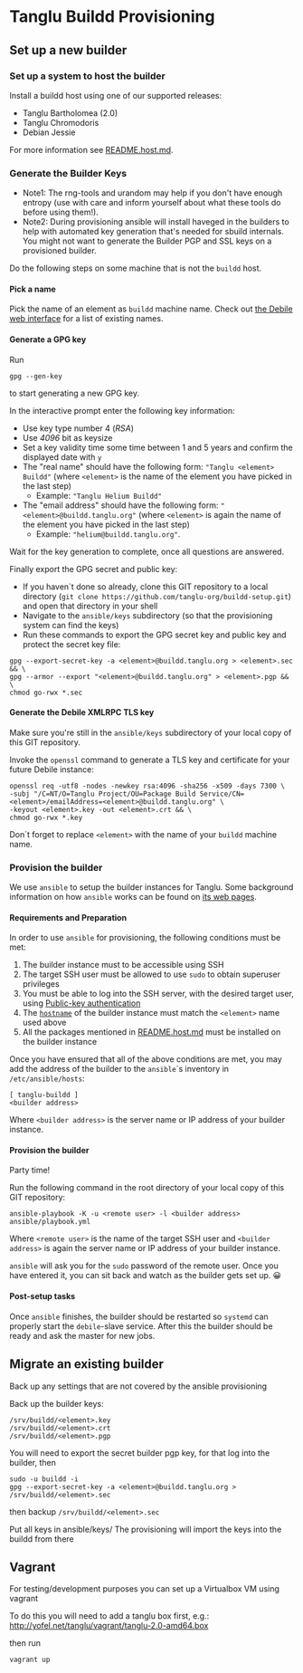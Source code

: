 # Tanglu Buildd Provisioning

## Set up a new builder

### Set up a system to host the builder
Install a buildd host using one of our supported releases:
   * Tanglu Bartholomea (2.0)
   * Tanglu Chromodoris
   * Debian Jessie

For more information see [README.host.md](README.host.md).

### Generate the Builder Keys
- Note1: The rng-tools and urandom may help if you don't have enough entropy
         (use with care and inform yourself about what these tools do before using them!).
- Note2: During provisioning ansible will install haveged in the builders to
         help with automated key generation that's needed for sbuild internals.
         You might not want to generate the Builder PGP and SSL keys on a
         provisioned builder.

Do the following steps on some machine that is not the `buildd` host.

#### Pick a name ####
Pick the name of an element as `buildd` machine name. Check out
[the Debile web interface](http://buildd.tanglu.org/) for a list of existing names.

#### Generate a GPG key ####
Run
```
gpg --gen-key
```
to start generating a new GPG key.

In the interactive prompt enter the following key information:
- Use key type number 4 (*RSA*)
- Use *4096* bit as keysize
- Set a key validity time some time between 1 and 5 years and confirm the displayed date with `y`
- The "real name" should have the following form: `"Tanglu <element> Buildd"`
  (where `<element>` is the name of the element you have picked in the last step)
  - Example: `"Tanglu Helium Buildd"`
- The "email address" should have the following form: `"<element>@buildd.tanglu.org"`
  (where `<element>` is again the name of the element you have picked in the last step)
  - Example: `"helium@buildd.tanglu.org"`.

Wait for the key generation to complete, once all questions are answered.

Finally export the GPG secret and public key:
- If you haven´t done so already, clone this GIT repository to a local directory
  (`git clone https://github.com/tanglu-org/buildd-setup.git`) and open that directory in your shell
- Navigate to the `ansible/keys` subdirectory (so that the provisioning system can find the keys)
- Run these commands to export the GPG secret key and public key and protect the secret key file:
```
gpg --export-secret-key -a <element>@buildd.tanglu.org > <element>.sec && \
gpg --armor --export "<element>@buildd.tanglu.org" > <element>.pgp && \
chmod go-rwx *.sec
```

#### Generate the Debile XMLRPC TLS key ###

Make sure you're still in the `ansible/keys` subdirectory of your local copy of this GIT repository.

Invoke the `openssl` command to generate a TLS key and certificate for your future Debile instance:
```
openssl req -utf8 -nodes -newkey rsa:4096 -sha256 -x509 -days 7300 \
-subj "/C=NT/O=Tanglu Project/OU=Package Build Service/CN=<element>/emailAddress=<element>@buildd.tanglu.org" \
-keyout <element>.key -out <element>.crt && \
chmod go-rwx *.key
```
Don´t forget to replace `<element>` with the name of your `buildd` machine name.

### Provision the builder ###

We use `ansible` to setup the builder instances for Tanglu. Some background information on how
`ansible` works can be found on [its web pages](http://www.ansible.com/how-ansible-works).

#### Requirements and Preparation ####

In order to use `ansible` for provisioning, the following conditions must be met:

 1. The builder instance must to be accessible using SSH
 2. The target SSH user must be allowed to use `sudo` to obtain superuser privileges
 3. You must be able to log into the SSH server, with the desired target user, using
    [Public-key authentication](https://wiki.archlinux.org/index.php/SSH_keys)
 4. The [`hostname`](https://wiki.debian.org/HowTo/ChangeHostname#Core_networking) of the builder
    instance must match the `<element>` name used above
 5. All the packages mentioned in [README.host.md](README.host.md) must be installed on the
    builder instance

Once you have ensured that all of the above conditions are met, you may add the address of the
builder to the `ansible`´s inventory in `/etc/ansible/hosts`:
```
[ tanglu-buildd ]
<builder address>
```
Where `<builder address>` is the server name or IP address of your builder instance.

#### Provision the builder ####

Party time!

Run the following command in the root directory of your local copy of this GIT repository:
```
ansible-playbook -K -u <remote user> -l <builder address> ansible/playbook.yml
```
Where `<remote user>` is the name of the target SSH user and `<builder address>` is again the 
server name or IP address of your builder instance.

`ansible` will ask you for the `sudo` password of the remote user. Once you have entered it, you can
sit back and watch as the builder gets set up. :grinning:

#### Post-setup tasks ####

Once `ansible` finishes, the builder should be restarted so `systemd` can properly start the
`debile`-slave service. After this the builder should be ready and ask the master for new jobs.

## Migrate an existing builder

Back up any settings that are not covered by the ansible provisioning

Back up the builder keys:
 ```
 /srv/buildd/<element>.key
 /srv/buildd/<element>.crt
 /srv/buildd/<element>.pgp
 ```

You will need to export the secret builder pgp key, for that log into the
builder, then
 ```
 sudo -u buildd -i
 gpg --export-secret-key -a <element>@buildd.tanglu.org > /srv/buildd/<element>.sec
 ```
then backup `/srv/buildd/<element>.sec`

Put all keys in ansible/keys/
The provisioning will import the keys into the buildd from there

## Vagrant

For testing/development purposes you can set up a Virtualbox VM using vagrant

To do this you will need to add a tanglu box first, e.g.:
http://yofel.net/tanglu/vagrant/tanglu-2.0-amd64.box

then run
 ```
 vagrant up
 ```
